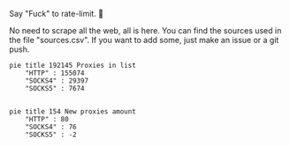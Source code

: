 
Say "Fuck" to rate-limit. 🖕

No need to scrape all the web, all is here.
You can find the sources used in the file "sources.csv".
If you want to add some, just make an issue or a git push.


```mermaid
pie title 192145 Proxies in list
    "HTTP" : 155074
    "SOCKS4" : 29397
    "SOCKS5" : 7674
            
```

```mermaid
pie title 154 New proxies amount
    "HTTP" : 80
    "SOCKS4" : 76
    "SOCKS5" : -2
```
        